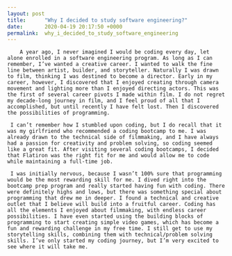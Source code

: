 ```yaml
---
layout: post
title:      "Why I decided to study software engineering?"
date:       2020-04-19 20:17:50 +0000
permalink:  why_i_decided_to_study_software_engineering
---
```


    
		
		A year ago, I never imagined I would be coding every day, let alone enrolled in a software engineering program. As long as I can remember, I’ve wanted a creative career. I wanted to walk the fine line between artist, builder, and storyteller. Naturally I was drawn to film, thinking I was destined to become a director. Early in my career, however, I discovered that I enjoyed creating through camera movement and lighting more than I enjoyed directing actors. This was the first of several career pivots I made within film. I do not regret my decade-long journey in film, and I feel proud of all that I accomplished, but until recently I have felt lost. Then I discovered the possibilities of programming.
		
     I can’t remember how I stumbled upon coding, but I do recall that it was my girlfriend who recommended a coding bootcamp to me. I was already drawn to the technical side of filmmaking, and I have always had a passion for creativity and problem solving, so coding seemed like a great fit. After visiting several coding bootcamps, I decided that Flatiron was the right fit for me and would allow me to code while maintaining a full-time job. 

     I was initially nervous, because I wasn’t 100% sure that programming would be the most rewarding skill for me. I dived right into the bootcamp prep program and really started having fun with coding. There were definitely highs and lows, but there was something special about programming that drew me in deeper. I found a technical and creative outlet that I believe will build into a fruitful career. Coding has all the elements I enjoyed about filmmaking, with endless career possibilities. I have even started using the building blocks of programming to start creating simple video games, which has become a fun and rewarding challenge in my free time. I still get to use my storytelling skills, combining them with technical/problem solving skills. I’ve only started my coding journey, but I’m very excited to see where it will take me.

